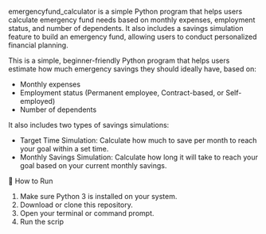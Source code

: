 emergencyfund_calculator is a simple Python program that helps users calculate emergency fund needs based on monthly expenses, employment status, and number of dependents. It also includes a savings simulation feature to build an emergency fund, allowing users to conduct personalized financial planning.

This is a simple, beginner-friendly Python program that helps users estimate how much emergency savings they should ideally have, based on:
- Monthly expenses
- Employment status (Permanent employee, Contract-based, or Self-employed)
- Number of dependents

It also includes two types of savings simulations:
- Target Time Simulation: Calculate how much to save per month to reach your goal within a set time.
- Monthly Savings Simulation: Calculate how long it will take to reach your goal based on your current monthly savings.

🚀 How to Run
1. Make sure Python 3 is installed on your system.
2. Download or clone this repository.
3. Open your terminal or command prompt.
4. Run the scrip
